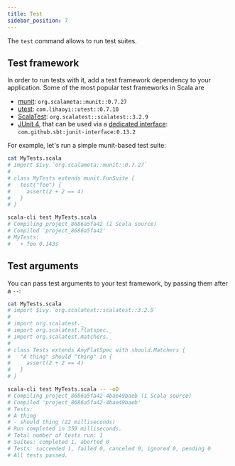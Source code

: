 ```yaml
---
title: Test
sidebar_position: 7
---
```


The `test` command allows to run test suites.

## Test framework

In order to run tests with it, add a test framework dependency to your
application. Some of the most popular test frameworks in Scala are
- [munit](https://scalameta.org/munit): `org.scalameta::munit::0.7.27`
- [utest](https://github.com/com-lihaoyi/utest): `com.lihaoyi::utest::0.7.10`
- [ScalaTest](https://www.scalatest.org): `org.scalatest::scalatest::3.2.9`
- [JUnit 4](https://junit.org/junit4), that can be used via a [dedicated interface](https://github.com/sbt/junit-interface): `com.github.sbt:junit-interface:0.13.2`

For example, let's run a simple munit-based test suite:
```bash
cat MyTests.scala
# import $ivy.`org.scalameta::munit::0.7.27`
#
# class MyTests extends munit.FunSuite {
#   test("foo") {
#     assert(2 + 2 == 4)
#   }
# }

scala-cli test MyTests.scala
# Compiling project_8686a5fa42 (1 Scala source)
# Compiled 'project_8686a5fa42'
# MyTests:
#   + foo 0.143s
```

## Test arguments

You can pass test arguments to your test framework, by passing them after a `--`:
```bash
cat MyTests.scala
# import $ivy.`org.scalatest::scalatest::3.2.9`
#
# import org.scalatest._
# import org.scalatest.flatspec._
# import org.scalatest.matchers._
#
# class Tests extends AnyFlatSpec with should.Matchers {
#   "A thing" should "thing" in {
#     assert(2 + 2 == 4)
#   }
# }

scala-cli test MyTests.scala -- -oD
# Compiling project_8686a5fa42-4bae49baeb (1 Scala source)
# Compiled 'project_8686a5fa42-4bae49baeb'
# Tests:
# A thing
# - should thing (22 milliseconds)
# Run completed in 359 milliseconds.
# Total number of tests run: 1
# Suites: completed 1, aborted 0
# Tests: succeeded 1, failed 0, canceled 0, ignored 0, pending 0
# All tests passed.
```
